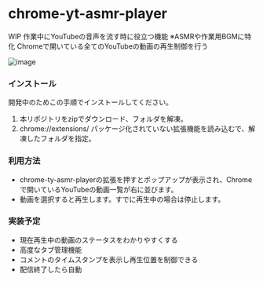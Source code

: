 # chrome-yt-asmr-player

WIP
作業中にYouTubeの音声を流す時に役立つ機能
※ASMRや作業用BGMに特化
Chromeで開いている全てのYouTubeの動画の再生制御を行う


![image](https://github.com/user-attachments/assets/6a1efbae-06ba-4293-bbb4-f4cbdc1f1838)

### インストール
開発中のためこの手順でインストールしてください。
1. 本リポジトリをzipでダウンロード、フォルダを解凍。
2. chrome://extensions/ パッケージ化されていない拡張機能を読み込むで、解凍したフォルダを指定。

### 利用方法
- chrome-ty-asmr-playerの拡張を押すとポップアップが表示され、Chromeで開いているYouTubeの動画一覧が右に並びます。
- 動画を選択すると再生します。すでに再生中の場合は停止します。

### 実装予定
- 現在再生中の動画のステータスをわかりやすくする
- 高度なタブ管理機能
- コメントのタイムスタンプを表示し再生位置を制御できる
- 配信終了したら自動
